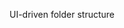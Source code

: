 <!-- src
  app
    Feature
      App.tsx
      Routes.tsx
        Page
          Page.tsx
          Section.tsx
          Component.tsx
          Component.test.tsx
        Page
          Page.tsx
          Section.tsx
          Component.tsx
        shared
          Sections
            Section.tsx
          Components
            Component.tsx
          Helper.ts
          Helper.unit.ts
  package.json
  package.lock.json
  tsconfig.json
  Dockerfile
  .gitignore
  .env
  README.md -->

UI-driven folder structure
